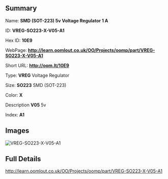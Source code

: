 

## Summary
 
Name: __SMD (SOT-223) 5v Voltage Regulator 1 A__

ID: __VREG-SO223-X-V05-A1__

Hex ID: __10E9__

WebPage: __http://learn.oomlout.co.uk/OO/Projects/oomp/part/VREG-SO223-X-V05-A1__

Short URL: __http://oom.lt/10E9__


Type: __VREG__ Voltage Regulator 

Size: __SO223__ SMD (SOT-223) 

Color: __X__  

Description __V05__ 5v 

Index: __A1__


## Images
![VREG-SO223-X-V05-A1](http://oomlout.com/oomp-gen/parts/VREG-SO223-X-V05-A1/VREG-SO223-X-V05-A1_420.jpg)



## Full Details

 http://learn.oomlout.co.uk/OO/Projects/oomp/part/VREG-SO223-X-V05-A1














